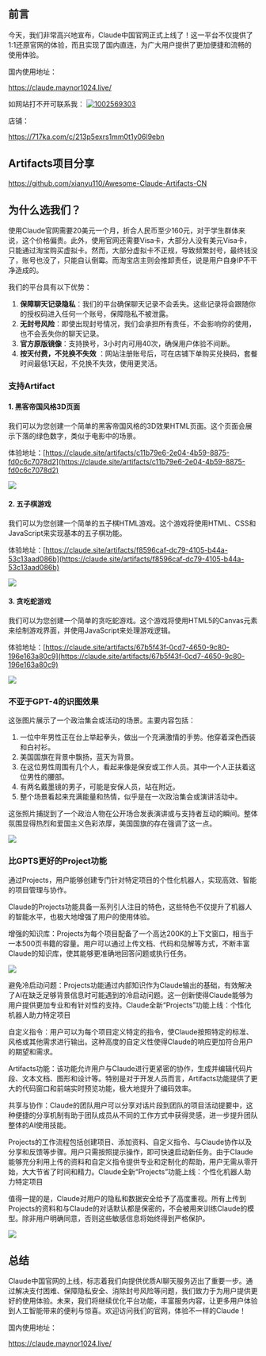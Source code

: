 ## 前言

今天，我们非常高兴地宣布，Claude中国官网正式上线了！这一平台不仅提供了1:1还原官网的体验，而且实现了国内直连，为广大用户提供了更加便捷和流畅的使用体验。


国内使用地址：

 https://claude.maynor1024.live/ 

如网站打不开可联系我：
     <a href="#QQ">
        <img src="https://img.shields.io/badge/QQ:1002569303-green.svg" alt="1002569303" />
    </a>

店铺：

https://717ka.com/c/213p5exrs1mm0t1y06l9ebn



## Artifacts项目分享

https://github.com/xianyu110/Awesome-Claude-Artifacts-CN

## 为什么选我们？

使用Claude官网需要20美元一个月，折合人民币至少160元，对于学生群体来说，这个价格偏贵。此外，使用官网还需要Visa卡，大部分人没有美元Visa卡，只能通过淘宝购买虚拟卡。然而，大部分虚拟卡不正规，导致频繁封号，最终钱没了，账号也没了，只能自认倒霉。而淘宝店主则会推卸责任，说是用户自身IP不干净造成的。

我们的平台具有以下优势：

1. **保障聊天记录隐私**：我们的平台确保聊天记录不会丢失。这些记录将会跟随你的授权码进入任何一个账号，保障隐私不被泄露。
2. **无封号风险**：即使出现封号情况，我们会承担所有责任，不会影响你的使用，也不会丢失你的聊天记录。
3. **官方原版镜像**：支持换号，3小时内可用40次，确保用户体验不间断。
4. **按天付费，不兑换不失效** ：网站注册账号后，可在店铺下单购买兑换码，套餐时间最低1天起，不兑换不失效，使用更灵活。

### 支持Artifact

#### 1. 黑客帝国风格3D页面

我们可以为您创建一个简单的黑客帝国风格的3D效果HTML页面。这个页面会展示下落的绿色数字，类似于电影中的场景。

体验地址：[https://claude.site/artifacts/c11b79e6-2e04-4b59-8875-fd0c6c7078d2](https://claude.site/artifacts/c11b79e6-2e04-4b59-8875-fd0c6c7078d2)

![](https://files.mdnice.com/user/68592/f95e0e32-aba2-49b8-a306-bdb66bd3da0e.png)

#### 2. 五子棋游戏

我们可以为您创建一个简单的五子棋HTML游戏。这个游戏将使用HTML、CSS和JavaScript来实现基本的五子棋功能。

体验地址：[https://claude.site/artifacts/f8596caf-dc79-4105-b44a-53c13aad086b](https://claude.site/artifacts/f8596caf-dc79-4105-b44a-53c13aad086b)

![](https://files.mdnice.com/user/68592/f8298182-2e71-4088-8301-131673ea9889.png)

#### 3. 贪吃蛇游戏

我们可以为您创建一个简单的贪吃蛇游戏。这个游戏将使用HTML5的Canvas元素来绘制游戏界面，并使用JavaScript来处理游戏逻辑。

体验地址：[https://claude.site/artifacts/67b5f43f-0cd7-4650-9c80-196e163a80c9](https://claude.site/artifacts/67b5f43f-0cd7-4650-9c80-196e163a80c9)

![](https://files.mdnice.com/user/68592/5795e1e7-27f9-4ed8-b3e4-21854d54bcbb.png)

### 不亚于GPT-4的识图效果

这张图片展示了一个政治集会或活动的场景。主要内容包括：

1. 一位中年男性正在台上举起拳头，做出一个充满激情的手势。他穿着深色西装和白衬衫。
2. 美国国旗在背景中飘扬，蓝天为背景。
3. 在这位男性周围有几个人，看起来像是保安或工作人员。其中一个人正扶着这位男性的腰部。
4. 有两名戴墨镜的男子，可能是安保人员，站在附近。
5. 整个场景看起来充满能量和热情，似乎是在一次政治集会或演讲活动中。

这张照片捕捉到了一个政治人物在公开场合发表演讲或与支持者互动的瞬间。整体氛围显得热烈和爱国主义色彩浓厚，美国国旗的存在强调了这一点。

![](https://files.mdnice.com/user/68592/d2ddf8a0-e3b6-41ec-b675-9fc2569ec8bc.png)

### 比GPTS更好的Project功能
通过Projects，用户能够创建专门针对特定项目的个性化机器人，实现高效、智能的项目管理与协作。

Claude的Projects功能具备一系列引人注目的特色，这些特色不仅提升了机器人的智能水平，也极大地增强了用户的使用体验。

增强的知识库：Projects为每个项目配备了一个高达200K的上下文窗口，相当于一本500页书籍的容量。用户可以通过上传文档、代码和见解等方式，不断丰富Claude的知识库，使其能够更准确地回答问题或执行任务。

![](https://files.mdnice.com/user/68592/ff733da4-85e2-4365-aa88-be7c74e41162.png)

避免冷启动问题：Projects功能通过内部知识作为Claude输出的基础，有效解决了AI在缺乏足够背景信息时可能遇到的冷启动问题。这一创新使得Claude能够为用户提供更加专业和有针对性的支持。Claude全新“Projects”功能上线：个性化机器人助力特定项目

自定义指令：用户可以为每个项目定义特定的指令，使Claude按照特定的标准、风格或其他需求进行输出。这种高度的自定义性使得Claude的响应更加符合用户的期望和需求。

Artifacts功能：该功能允许用户与Claude进行更紧密的协作，生成并编辑代码片段、文本文档、图形和设计等。特别是对于开发人员而言，Artifacts功能提供了更大的代码窗口和前端实时预览功能，极大地提升了编码效率。

共享与协作：Claude的团队用户可以分享对话片段到团队的项目活动提要中，这种便捷的分享机制有助于团队成员从不同的工作方式中获得灵感，进一步提升团队整体的AI使用技能。

Projects的工作流程包括创建项目、添加资料、自定义指令、与Claude协作以及分享和反馈等步骤。用户只需按照提示操作，即可快速启动新任务。由于Claude能够充分利用上传的资料和自定义指令提供专业和定制化的帮助，用户无需从零开始，大大节省了时间和精力。Claude全新“Projects”功能上线：个性化机器人助力特定项目

值得一提的是，Claude对用户的隐私和数据安全给予了高度重视。所有上传到Projects的资料和与Claude的对话默认都是保密的，不会被用来训练Claude的模型。除非用户明确同意，否则这些敏感信息将始终得到严格保护。

![](https://files.mdnice.com/user/68592/6f181679-e0c9-4a6b-b839-d280902e43c9.png)



## 总结

Claude中国官网的上线，标志着我们向提供优质AI聊天服务迈出了重要一步。通过解决支付困难、保障隐私安全、消除封号风险等问题，我们致力于为用户提供更好的使用体验。未来，我们将继续优化平台功能，丰富服务内容，让更多用户体验到人工智能带来的便利与惊喜。欢迎访问我们的官网，体验不一样的Claude！

国内使用地址：

https://claude.maynor1024.live/

